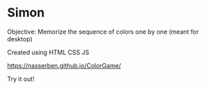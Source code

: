 <h1>Simon</h1>

Objective: Memorize the sequence of colors one by one (meant for desktop)

Created using HTML CSS JS

https://nasserben.github.io/ColorGame/

Try it out!




